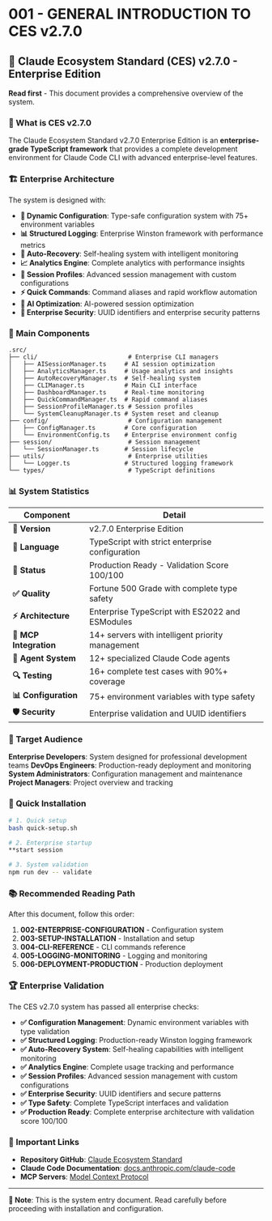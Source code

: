# 001 - GENERAL INTRODUCTION TO CES v2.7.0

## 🏢 Claude Ecosystem Standard (CES) v2.7.0 - Enterprise Edition

**Read first** - This document provides a comprehensive overview of the system.

### 🎯 What is CES v2.7.0

The Claude Ecosystem Standard v2.7.0 Enterprise Edition is an **enterprise-grade TypeScript framework** that provides a complete development environment for Claude Code CLI with advanced enterprise-level features.

### 🏗️ Enterprise Architecture

The system is designed with:

- **🔧 Dynamic Configuration**: Type-safe configuration system with 75+ environment variables
- **📊 Structured Logging**: Enterprise Winston framework with performance metrics
- **🔄 Auto-Recovery**: Self-healing system with intelligent monitoring
- **📈 Analytics Engine**: Complete analytics with performance insights
- **🎯 Session Profiles**: Advanced session management with custom configurations
- **⚡ Quick Commands**: Command aliases and rapid workflow automation
- **🤖 AI Optimization**: AI-powered session optimization
- **🔐 Enterprise Security**: UUID identifiers and enterprise security patterns

### 💎 Main Components

```
.src/
├── cli/                         # Enterprise CLI managers
│   ├── AISessionManager.ts     # AI session optimization
│   ├── AnalyticsManager.ts     # Usage analytics and insights
│   ├── AutoRecoveryManager.ts  # Self-healing system
│   ├── CLIManager.ts           # Main CLI interface
│   ├── DashboardManager.ts     # Real-time monitoring
│   ├── QuickCommandManager.ts  # Rapid command aliases
│   ├── SessionProfileManager.ts # Session profiles
│   └── SystemCleanupManager.ts # System reset and cleanup
├── config/                      # Configuration management
│   ├── ConfigManager.ts        # Core configuration
│   └── EnvironmentConfig.ts    # Enterprise environment config
├── session/                     # Session management
│   └── SessionManager.ts       # Session lifecycle
├── utils/                       # Enterprise utilities
│   └── Logger.ts               # Structured logging framework
└── types/                       # TypeScript definitions
```

### 📊 System Statistics

| Component | Detail |
|------------|-----------|
| **🚀 Version** | v2.7.0 Enterprise Edition |
| **🔷 Language** | TypeScript with strict enterprise configuration |
| **🎯 Status** | Production Ready - Validation Score 100/100 |
| **✅ Quality** | Fortune 500 Grade with complete type safety |
| **⚡ Architecture** | Enterprise TypeScript with ES2022 and ESModules |
| **🔌 MCP Integration** | 14+ servers with intelligent priority management |
| **🤖 Agent System** | 12+ specialized Claude Code agents |
| **🔍 Testing** | 16+ complete test cases with 90%+ coverage |
| **📊 Configuration** | 75+ environment variables with type safety |
| **🛡️ Security** | Enterprise validation and UUID identifiers |

### 🎯 Target Audience

**Enterprise Developers**: System designed for professional development teams
**DevOps Engineers**: Production-ready deployment and monitoring
**System Administrators**: Configuration management and maintenance
**Project Managers**: Project overview and tracking

### 🚀 Quick Installation

```bash
# 1. Quick setup
bash quick-setup.sh

# 2. Enterprise startup
**start session

# 3. System validation
npm run dev -- validate
```

### 📚 Recommended Reading Path

After this document, follow this order:

1. **002-ENTERPRISE-CONFIGURATION** - Configuration system
2. **003-SETUP-INSTALLATION** - Installation and setup
3. **004-CLI-REFERENCE** - CLI commands reference
4. **005-LOGGING-MONITORING** - Logging and monitoring
5. **006-DEPLOYMENT-PRODUCTION** - Production deployment

### 🏆 Enterprise Validation

The CES v2.7.0 system has passed all enterprise checks:

- **✅ Configuration Management**: Dynamic environment variables with type validation
- **✅ Structured Logging**: Production-ready Winston logging framework
- **✅ Auto-Recovery System**: Self-healing capabilities with intelligent monitoring
- **✅ Analytics Engine**: Complete usage tracking and performance
- **✅ Session Profiles**: Advanced session management with custom configurations
- **✅ Enterprise Security**: UUID identifiers and secure patterns
- **✅ Type Safety**: Complete TypeScript interfaces and validation
- **✅ Production Ready**: Complete enterprise architecture with validation score 100/100

### 🔗 Important Links

- **Repository GitHub**: [Claude Ecosystem Standard](https://github.com/anthropics/claude-ecosystem-standard)
- **Claude Code Documentation**: [docs.anthropic.com/claude-code](https://docs.anthropic.com/claude-code)
- **MCP Servers**: [Model Context Protocol](https://modelcontextprotocol.io/)

---

**📌 Note**: This is the system entry document. Read carefully before proceeding with installation and configuration.